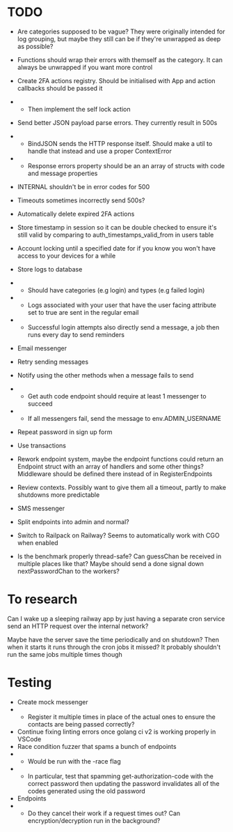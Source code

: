 # TODO

-   Are categories supposed to be vague? They were originally intended for log grouping, but maybe they still can be if they're unwrapped as deep as possible?
-   Functions should wrap their errors with themself as the category. It can always be unwrapped if you want more control
-   Create 2FA actions registry. Should be initialised with App and action callbacks should be passed it
-   -   Then implement the self lock action
-   Send better JSON payload parse errors. They currently result in 500s
-   -   BindJSON sends the HTTP response itself. Should make a util to handle that instead and use a proper ContextError
-   -   Response errors property should be an an array of structs with code and message properties
-   INTERNAL shouldn't be in error codes for 500
-   Timeouts sometimes incorrectly send 500s?
-   Automatically delete expired 2FA actions
-   Store timestamp in session so it can be double checked to ensure it's still valid by comparing to auth_timestamps_valid_from in users table
-   Account locking until a specified date for if you know you won't have access to your devices for a while
-   Store logs to database
-   -   Should have categories (e.g login) and types (e.g failed login)
-   -   Logs associated with your user that have the user facing attribute set to true are sent in the regular email
-   -   Successful login attempts also directly send a message, a job then runs every day to send reminders
-   Email messenger
-   Retry sending messages
-   Notify using the other methods when a message fails to send
-   -   Get auth code endpoint should require at least 1 messenger to succeed
-   -   If all messengers fail, send the message to env.ADMIN_USERNAME
-   Repeat password in sign up form
-   Use transactions
-   Rework endpoint system, maybe the endpoint functions could return an Endpoint struct with an array of handlers and some other things? Middleware should be defined there instead of in RegisterEndpoints
-   Review contexts. Possibly want to give them all a timeout, partly to make shutdowns more predictable
-   SMS messenger
-   Split endpoints into admin and normal?
-   Switch to Railpack on Railway? Seems to automatically work with CGO when enabled

-   Is the benchmark properly thread-safe? Can guessChan be received in multiple places like that? Maybe should send a done signal down nextPasswordChan to the workers?

# To research

Can I wake up a sleeping railway app by just having a separate cron service send an HTTP request over the internal network?

Maybe have the server save the time periodically and on shutdown? Then when it starts it runs through the cron jobs it missed? It probably shouldn't run the same jobs multiple times though

# Testing

-   Create mock messenger
-   -   Register it multiple times in place of the actual ones to ensure the contacts are being passed correctly?
-   Continue fixing linting errors once golang ci v2 is working properly in VSCode
-   Race condition fuzzer that spams a bunch of endpoints
-   -   Would be run with the -race flag
-   -   In particular, test that spamming get-authorization-code with the correct password then updating the password invalidates all of the codes generated using the old password
-   Endpoints
-   -   Do they cancel their work if a request times out? Can encryption/decryption run in the background?
